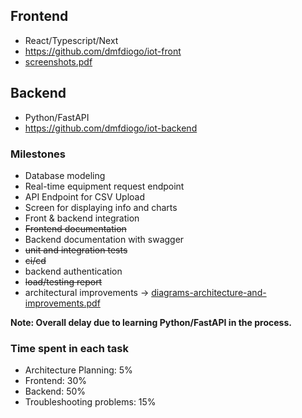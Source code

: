 ## Frontend

* React/Typescript/Next
* https://github.com/dmfdiogo/iot-front
* [screenshots.pdf](https://github.com/dmfdiogo/radix-challenge/blob/main/screenshots.pdf)

## Backend

* Python/FastAPI
* https://github.com/dmfdiogo/iot-backend

### Milestones

* Database modeling 
* Real-time equipment request endpoint
* API Endpoint for CSV Upload
* Screen for displaying info and charts
* Front & backend integration
* ~~Frontend documentation~~
* Backend documentation with swagger
* ~~unit and integration tests~~
* ~~ci/cd~~
* backend authentication
* ~~load/testing report~~
* architectural improvements -> [diagrams-architecture-and-improvements.pdf](https://github.com/dmfdiogo/radix-challenge/blob/main/diagrams-architecture-and-improvements.pdf)

**Note: Overall delay due to learning Python/FastAPI in the process.**

### Time spent in each task 

* Architecture Planning: 5%
* Frontend: 30% 
* Backend: 50%
* Troubleshooting problems: 15%
